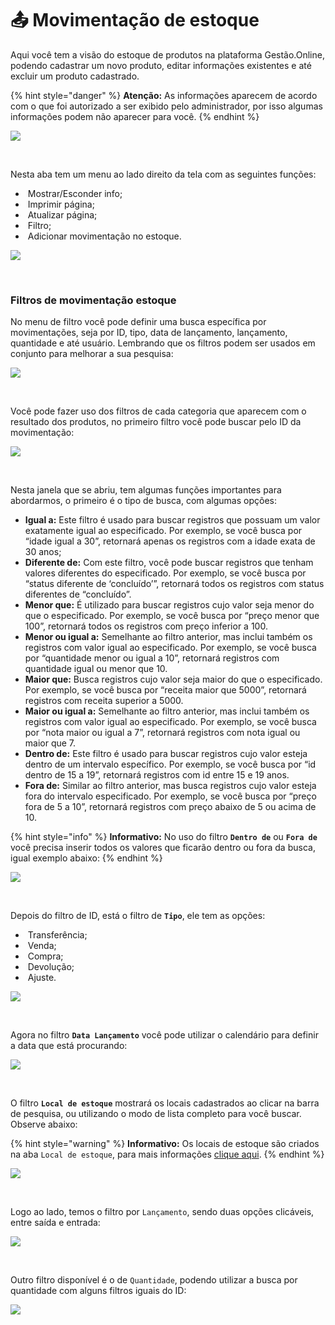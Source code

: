 # 📤 Movimentação de estoque

Aqui você tem a visão do estoque de produtos na plataforma Gestão.Online, podendo cadastrar um novo produto, editar informações existentes e até excluir um produto cadastrado.

{% hint style="danger" %}
**Atenção:** As informações aparecem de acordo com o que foi autorizado a ser exibido pelo administrador, por isso algumas informações podem não aparecer para você.
{% endhint %}

![](/erp-v2/assets/modulos/movimentacao_estoque/aba_movimentacao_estoque.gif)

<br>

Nesta aba tem um menu ao lado direito da tela com as seguintes funções:

- <img src="/erp-v2/assets/icon_exibir.png" alt="" data-size="line"> Mostrar/Esconder info;
- <img src="/erp-v2/assets/icon_imprimir.png" alt="" data-size="line"> Imprimir página;
- <img src="/erp-v2/assets/icon_atualizar.png" alt="" data-size="line"> Atualizar página;
- <img src="/erp-v2/assets/icon_filtro.png" alt="" data-size="line"> Filtro;
- <img src="/erp-v2/assets/icon_add.png" alt="" data-size="line"> Adicionar movimentação no estoque.

![](/erp-v2/assets/modulos/movimentacao_estoque/aba_movimentacao_estoque_menu.png)

<br>

### Filtros de movimentação estoque

No menu de filtro você pode definir uma busca específica por movimentações, seja por ID, tipo, data de lançamento, lançamento, quantidade e até usuário. Lembrando que os filtros podem ser usados em conjunto para melhorar a sua pesquisa:

![](/erp-v2/assets/modulos/movimentacao_estoque/aba_movimentacao_estoque_filtro.gif)

<br>

Você pode fazer uso dos filtros de cada categoria que aparecem com o resultado dos produtos, no primeiro filtro você pode buscar pelo ID da movimentação:

![](/erp-v2/assets/modulos/movimentacao_estoque/aba_movimentacao_estoque_filtro_id.png)

<br>

Nesta janela que se abriu, tem algumas funções importantes para abordarmos, o primeiro é o tipo de busca, com algumas opções:

- **Igual a:** Este filtro é usado para buscar registros que possuam um valor exatamente igual ao especificado. Por exemplo, se você busca por “idade igual a 30”, retornará apenas os registros com a idade exata de 30 anos;
- **Diferente de:** Com este filtro, você pode buscar registros que tenham valores diferentes do especificado. Por exemplo, se você busca por “status diferente de ‘concluído’”, retornará todos os registros com status diferentes de “concluído”.
- **Menor que:** É utilizado para buscar registros cujo valor seja menor do que o especificado. Por exemplo, se você busca por “preço menor que 100”, retornará todos os registros com preço inferior a 100.
- **Menor ou igual a:** Semelhante ao filtro anterior, mas inclui também os registros com valor igual ao especificado. Por exemplo, se você busca por “quantidade menor ou igual a 10”, retornará registros com quantidade igual ou menor que 10.
- **Maior que:** Busca registros cujo valor seja maior do que o especificado. Por exemplo, se você busca por “receita maior que 5000”, retornará registros com receita superior a 5000.
- **Maior ou igual a:** Semelhante ao filtro anterior, mas inclui também os registros com valor igual ao especificado. Por exemplo, se você busca por “nota maior ou igual a 7”, retornará registros com nota igual ou maior que 7.
- **Dentro de:** Este filtro é usado para buscar registros cujo valor esteja dentro de um intervalo específico. Por exemplo, se você busca por “id dentro de 15 a 19”, retornará registros com id entre 15 e 19 anos.
- **Fora de:** Similar ao filtro anterior, mas busca registros cujo valor esteja fora do intervalo especificado. Por exemplo, se você busca por “preço fora de 5 a 10”, retornará registros com preço abaixo de 5 ou acima de 10.

{% hint style="info" %}
**Informativo:** No uso do filtro **`Dentro de`** ou **`Fora de`** você precisa inserir todos os valores que ficarão dentro ou fora da busca, igual exemplo abaixo:
{% endhint %}

![](/erp-v2/assets/modulos/movimentacao_estoque/aba_movimentacao_estoque_filtro_dentrode.gif)

<br>

Depois do filtro de ID, está o filtro de **`Tipo`**, ele tem as opções:

- <img src="/erp-v2/assets/modulos/icon_transferencia.png" alt="" data-size="line"> Transferência;
- <img src="/erp-v2/assets/modulos/icon_venda.png" alt="" data-size="line"> Venda;
- <img src="/erp-v2/assets/modulos/icon_compra.png" alt="" data-size="line"> Compra;
- <img src="/erp-v2/assets/modulos/icon_devolucao.png" alt="" data-size="line"> Devolução;
- <img src="/erp-v2/assets/modulos/icon_ajuste.png" alt="" data-size="line"> Ajuste.

![](/erp-v2/assets/modulos/movimentacao_estoque/aba_movimentacao_estoque_filtro_tipo.png)

<br>

Agora no filtro **`Data Lançamento`** você pode utilizar o calendário para definir a data que está procurando:

![](/erp-v2/assets/modulos/movimentacao_estoque/aba_movimentacao_estoque_filtro_data.gif)

<br>

O filtro **`Local de estoque`** mostrará os locais cadastrados ao clicar na barra de pesquisa, ou utilizando o modo de lista completo para você buscar. Observe abaixo:

{% hint style="warning" %}
**Informativo:** Os locais de estoque são criados na aba `Local de estoque`, para mais informações [clique aqui](/erp-v2/modulos/unidades_locais_estoque/local_estoque.md).
{% endhint %}

![](/erp-v2/assets/modulos/movimentacao_estoque/aba_movimentacao_estoque_filtro_local.gif)

<br>

Logo ao lado, temos o filtro por `Lançamento`, sendo duas opções clicáveis, entre saída e entrada:

![](/erp-v2/assets/modulos/movimentacao_estoque/aba_movimentacao_estoque_filtro_lancamento.png)

<br>

Outro filtro disponível é o de `Quantidade`, podendo utilizar a busca por quantidade com alguns filtros iguais do ID:

![](/erp-v2/assets/modulos/movimentacao_estoque/aba_movimentacao_estoque_filtro_qtd.png)

<br>

